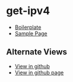# get-ipv4

- [Boilerplate](src/script.js)
- [Sample Page](sample/sample.js)

## Alternate Views

- [View in github](https://github.com/JamesRobertHugginsNgo/get-ipv4)
- [View in github page](https://jamesroberthugginsngo.github.io/get-ipv4/)
